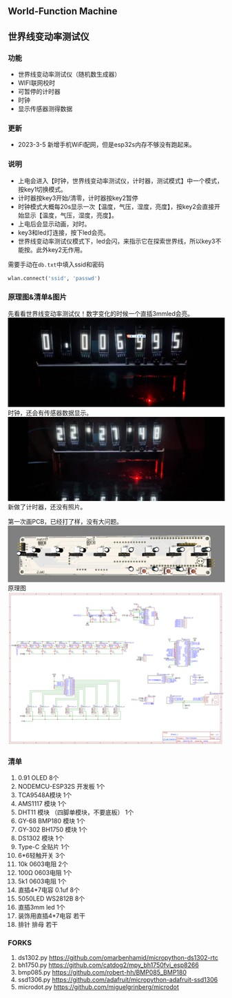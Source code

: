 ## World-Function Machine
## 世界线变动率测试仪

### 功能
+ 世界线变动率测试仪（随机数生成器）
+ WIFI联网校时
+ 可暂停的计时器
+ 时钟
+ 显示传感器测得数据  

### 更新
+ 2023-3-5 新增手机WiFi配网，但是esp32s内存不够没有跑起来。

### 说明
+ 上电会进入【时钟，世界线变动率测试仪，计时器，测试模式】中一个模式，按key1切换模式。
+ 计时器按key3开始/清零，计时器按key2暂停
+ 时钟模式大概每20s显示一次【温度，气压，湿度，亮度】，按key2会直接开始显示【温度，气压，湿度，亮度】。   
+ 上电后会显示动画，对时。
+ key3和led灯连接，按下led会亮。
+ 世界线变动率测试仪模式下，led会闪，来指示它在探索世界线，所以key3不能按。此外key2无作用。  

需要手动在```db.txt```中填入ssid和密码
```python
wlan.connect('ssid', 'passwd')
```
### 原理图&清单&图片
先看看世界线变动率测试仪！数字变化的时候一个直插3mmled会亮。
![世界线变动率测试仪](./pic/world_function.jpg)
时钟，还会有传感器数据显示。
![时钟](./pic/clock.jpg)
新做了计时器，还没有照片。

第一次画PCB，已经打了样，没有大问题。
![pcb](./pic/pcb.jpg)
原理图
![pcb](./pic/Schematic_oled模拟辉光钟_esp32_2023-02-22.png)
### 清单
1. 0.91 OLED  8个
2. NODEMCU-ESP32S 开发板  1个
3. TCA9548A模块 1个
4. AMS1117 模块 1个
5. DHT11 模块 （四脚单模块，不要底板） 1个
6. GY-68 BMP180 模块 1个
7. GY-302 BH1750 模块 1个
8. DS1302 模块 1个
9. Type-C 全贴片 1个
10. 6*6轻触开关 3个
11. 10k 0603电阻 2个
12. 100Ω 0603电阻 1个
13. 5k1 0603电阻 1个
14. 直插4*7电容 0.1uf 8个
15. 5050LED WS2812B 8个
16. 直插3mm led 1个
17. 装饰用直插4*7电容 若干
18. 排针 排母 若干

### FORKS
1. ds1302.py https://github.com/omarbenhamid/micropython-ds1302-rtc
2. bh1750.py https://github.com/catdog2/mpy_bh1750fvi_esp8266
3. bmp085.py https://github.com/robert-hh/BMP085_BMP180
4. ssd1306.py https://github.com/adafruit/micropython-adafruit-ssd1306
5. microdot.py https://github.com/miguelgrinberg/microdot


